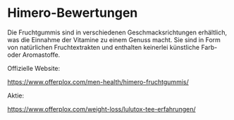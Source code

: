 # Himero-Bewertungen

Die Fruchtgummis sind in verschiedenen Geschmacksrichtungen erhältlich, was die Einnahme der Vitamine zu einem Genuss macht. Sie sind in Form von natürlichen Fruchtextrakten und enthalten keinerlei künstliche Farb- oder Aromastoffe.

Offizielle Website:

https://www.offerplox.com/men-health/himero-fruchtgummis/ 


Aktie:

https://www.offerplox.com/weight-loss/lulutox-tee-erfahrungen/
